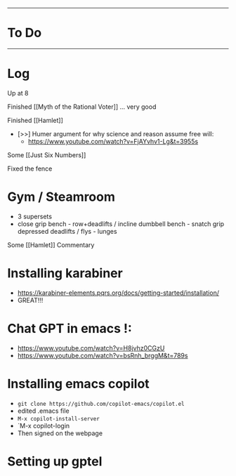 

---
# To Do


---

# Log

Up at 8 

Finished [[Myth of the Rational Voter]] ... very good

Finished [[Hamlet]]

- [>>] Humer argument for why science and reason assume free will:
	- https://www.youtube.com/watch?v=FjAYvhv1-Lg&t=3955s


Some [[Just Six Numbers]]

Fixed the fence

# Gym / Steamroom
- 3 supersets
- close grip bench - row+deadlifts  / incline dumbbell bench - snatch grip depressed deadlifts / flys - lunges 

Some [[Hamlet]] Commentary 

# Installing karabiner
- https://karabiner-elements.pqrs.org/docs/getting-started/installation/
- GREAT!!!


# Chat GPT in emacs !:
- https://www.youtube.com/watch?v=H8jvhz0CGzU
- https://www.youtube.com/watch?v=bsRnh_brggM&t=789s

# Installing emacs copilot
-  `git clone https://github.com/copilot-emacs/copilot.el`
- edited .emacs file
- `M-x copilot-install-server`
- `M-x copilot-login
- Then signed on the webpage


# Setting up gptel 

